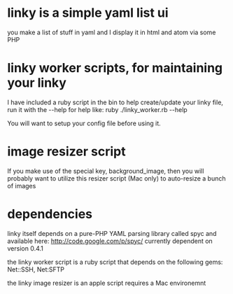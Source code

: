 # linky is a simple yaml list ui

you make a list of stuff in yaml and I display it in html and atom via some PHP

# linky worker scripts, for maintaining your linky

I have included a ruby script in the bin to help create/update your linky file, run it with the --help for help like: ruby ./linky_worker.rb --help

You will want to setup your config file before using it.

# image resizer script

If you make use of the special key, background_image, then you will probably want to utilize this resizer script (Mac only) to auto-resize a bunch of images

# dependencies

linky itself depends on a pure-PHP YAML parsing library called spyc and available here: http://code.google.com/p/spyc/
currently dependent on version 0.4.1

the linky worker script is a ruby script that depends on the following gems: Net::SSH, Net:SFTP

the linky image resizer is an apple script requires a Mac environemnt